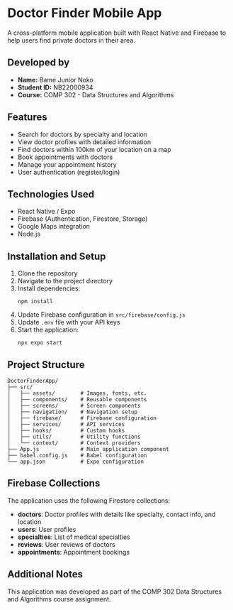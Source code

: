 # Doctor Finder Mobile App

A cross-platform mobile application built with React Native and Firebase to help users find private doctors in their area.

## Developed by
- **Name:** Bame Junior Noko
- **Student ID:** NB22000934
- **Course:** COMP 302 - Data Structures and Algorithms

## Features

- Search for doctors by specialty and location
- View doctor profiles with detailed information
- Find doctors within 100km of your location on a map
- Book appointments with doctors
- Manage your appointment history
- User authentication (register/login)

## Technologies Used

- React Native / Expo
- Firebase (Authentication, Firestore, Storage)
- Google Maps integration
- Node.js

## Installation and Setup

1. Clone the repository
2. Navigate to the project directory
3. Install dependencies:
   ```
   npm install
   ```
4. Update Firebase configuration in `src/firebase/config.js`
5. Update `.env` file with your API keys
6. Start the application:
   ```
   npx expo start
   ```

## Project Structure

```
DoctorFinderApp/
├── src/
│   ├── assets/        # Images, fonts, etc.
│   ├── components/    # Reusable components
│   ├── screens/       # Screen components
│   ├── navigation/    # Navigation setup
│   ├── firebase/      # Firebase configuration
│   ├── services/      # API services
│   ├── hooks/         # Custom hooks
│   ├── utils/         # Utility functions
│   └── context/       # Context providers
├── App.js             # Main application component
├── babel.config.js    # Babel configuration
└── app.json           # Expo configuration
```

## Firebase Collections

The application uses the following Firestore collections:

- **doctors**: Doctor profiles with details like specialty, contact info, and location
- **users**: User profiles
- **specialties**: List of medical specialties
- **reviews**: User reviews of doctors
- **appointments**: Appointment bookings

## Additional Notes

This application was developed as part of the COMP 302 Data Structures and Algorithms course assignment.
